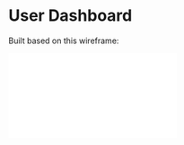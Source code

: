 # User Dashboard

Built based on this wireframe:

![User Dashboard Wireframe](apps/user_app/static/user_app/user_dashboard_wireframe.pdf)
